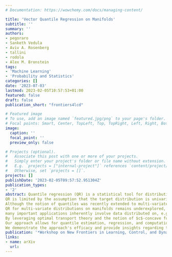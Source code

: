```yaml
---
# Documentation: https://wowchemy.com/docs/managing-content/

title: 'Vector Quantile Regression on Manifolds'
subtitle: ''
summary: ''
authors:
- pegoraro
- Sanketh Vedula
- Aviv A. Rosenberg
- tallini
- rodola
- Alex M. Bronstein
tags:
- 'Machine Learning'
- 'Probability and Statistics'
categories: []
date: '2023-07-03'
lastmod: 2023-02-05T10:57:53+01:00
featured: false
draft: false
publication_short: "frontiers4lcd"

# Featured image
# To use, add an image named `featured.jpg/png` to your page's folder.
# Focal points: Smart, Center, TopLeft, Top, TopRight, Left, Right, BottomLeft, Bottom, BottomRight.
image:
  caption: ''
  focal_point: ''
  preview_only: false

# Projects (optional).
#   Associate this post with one or more of your projects.
#   Simply enter your project's folder or file name without extension.
#   E.g. `projects = ["internal-project"]` references `content/project/deep-learning/index.md`.
#   Otherwise, set `projects = []`.
projects: []
publishDate: '2023-02-05T09:57:52.951304Z'
publication_types:
- '2'
abstract: Quantile regression (QR) is a statistical tool for distribution-free estimation of conditional quantiles of a target variable given explanatory features.
QR is limited by the assumption that the target distribution is univariate and defined on an Euclidean domain.
Although the notion of quantiles was recently extended to multi-variate distributions,
QR for multi-variate distributions on manifolds remains underexplored, even though 
many important applications inherently involve data distributed on, e.g., spheres (climate measurements), tori (dihedral angles in proteins), or Lie groups (attitude in navigation).
By leveraging optimal transport theory and the notion of $c$-concave functions, we meaningfully define conditional vector quantile functions of high-dimensional variables on manifolds (M-CVQFs).
Our approach allows for quantile estimation, regression, and computation of conditional confidence sets.
We demonstrate the approach's efficacy and provide insights regarding the meaning of non-Euclidean quantiles through preliminary synthetic data experiments.
publication: '*Workshop on New Frontiers in Learning, Control, and Dynamical Systems at the International Conference on Machine Learning (2023)*'
links:
- name: arXiv
  url: 
---
```

